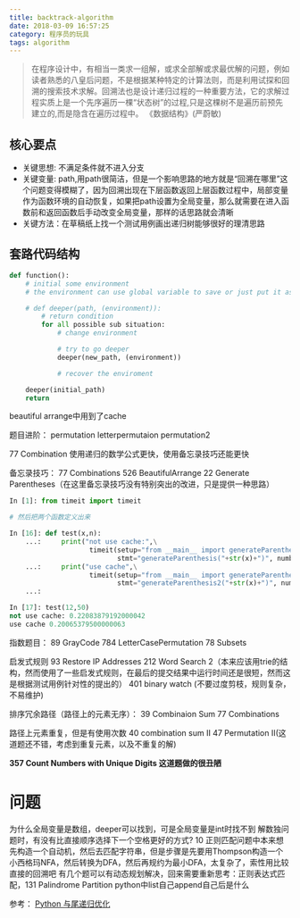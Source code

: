 ```yaml
---
title: backtrack-algorithm
date: 2018-03-09 16:57:25
category: 程序员的玩具
tags: algorithm
---
```


> 在程序设计中，有相当一类求一组解，或求全部解或求最优解的问题，例如读者熟悉的八皇后问题，不是根据某种特定的计算法则，而是利用试探和回溯的搜索技术求解。回溯法也是设计递归过程的一种重要方法，它的求解过程实质上是一个先序遍历一棵“状态树”的过程,只是这棵树不是遍历前预先建立的,而是隐含在遍历过程中。
> 												《数据结构》(严蔚敏)

## 核心要点
- 关键思想: 不满足条件就不进入分支
- 关键变量: path,用path很简洁，但是一个影响思路的地方就是“回溯在哪里”这个问题变得模糊了，因为回溯出现在下层函数返回上层函数过程中，局部变量作为函数环境的自动恢复，如果把path设置为全局变量，那么就需要在进入函数前和返回函数后手动改变全局变量，那样的话思路就会清晰
- 关键方法：在草稿纸上找一个测试用例画出递归树能够很好的理清思路

## 套路代码结构


```python
def function():
    # initial some environment
    # the environment can use global variable to save or just put it as function parameter

    # def deeper(path, (environment)):
        # return condition
        for all possible sub situation:
            # change environment

            # try to go deeper
            deeper(new_path, (environment))

            # recover the enviroment

    deeper(initial_path)
    return

```

<!-- more -->

beautiful arrange中用到了cache

题目进阶：
permutation
letterpermutaion
permutation2



77 Combination 使用递归的数学公式更快，使用备忘录技巧还能更快

备忘录技巧：
77 Combinations
526 BeautifulArrange
22 Generate Parentheses（在这里备忘录技巧没有特别突出的改进，只是提供一种思路）

``` python
In [1]: from timeit import timeit

# 然后把两个函数定义出来

In [16]: def test(x,n):
    ...:     print("not use cache:",\
    				timeit(setup="from __main__ import generateParenthesis",\
    					   stmt="generateParenthesis("+str(x)+")", number=n)/n)
    ...:     print("use cache",\
    				timeit(setup="from __main__ import generateParenthesis2",\
                    	   stmt="generateParenthesis2("+str(x)+")", number=n)/n)
    ...:

In [17]: test(12,50)
not use cache: 0.22083879192000042
use cache 0.20065379500000063

```

指数题目：
89 GrayCode
784 LetterCasePermutation
78 Subsets

启发式规则
93 Restore IP Addresses
212 Word Search 2（本来应该用trie的结构，然而使用了一些启发式规则，在最后的提交结果中运行时间还是很短，然而这是根据测试用例针对性的提出的）
401 binary watch (不要过度剪枝，规则复杂，不易维护)


排序冗余路径（路径上的元素无序）：
39 Combinaion Sum
77 Combinations

路径上元素重复，但是有使用次数
40 combination sum II
47 Permutation II(这道题还不错，考虑到重复元素，以及不重复的解)



**357 Count Numbers with Unique Digits 这道题做的很丑陋**


# 问题
为什么全局变量是数组，deeper可以找到，可是全局变量是int时找不到
解数独问题时，有没有比直接顺序选择下一个空格更好的方式?
10 正则匹配问题中本来想先构造一个自动机，然后去匹配字符串，但是步骤是先要用Thompson构造一个小西格玛NFA，然后转换为DFA，然后再规约为最小DFA，太复杂了，索性用比较直接的回溯吧
有几个题可以有动态规划解决，回来需要重新思考：正则表达式匹配，131 Palindrome Partition
python中list自己append自己后是什么

参考：
[Python 与尾递归优化](https://aisk.me/python-and-tail-call-optimization/)
